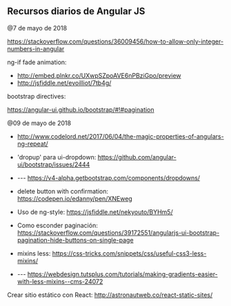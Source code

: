## Recursos diarios de Angular JS

@7 de mayo de 2018

https://stackoverflow.com/questions/36009456/how-to-allow-only-integer-numbers-in-angular

ng-if fade animation: 
- http://embed.plnkr.co/UXwpSZpoAVE6nPBziGpo/preview
- http://jsfiddle.net/evoilliot/7tb4g/

bootstrap directives:

https://angular-ui.github.io/bootstrap/#!#pagination

@09 de mayo de 2018

- http://www.codelord.net/2017/06/04/the-magic-properties-of-angulars-ng-repeat/
- 'dropup' para ui-dropdown: https://github.com/angular-ui/bootstrap/issues/2444
- --- https://v4-alpha.getbootstrap.com/components/dropdowns/
- delete button with confirmation: https://codepen.io/edanny/pen/XNEweg
- Uso de ng-style: https://jsfiddle.net/nekyouto/BYHm5/
- Como esconder paginación: https://stackoverflow.com/questions/39172551/angularjs-ui-bootstrap-pagination-hide-buttons-on-single-page

- mixins less: https://css-tricks.com/snippets/css/useful-css3-less-mixins/
- --- https://webdesign.tutsplus.com/tutorials/making-gradients-easier-with-less-mixins--cms-24072

Crear sitio estático con React: http://astronautweb.co/react-static-sites/
